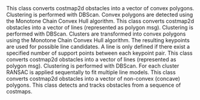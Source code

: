<library path="lib/libcostmap_converter">
  
  <class type="costmap_converter::CostmapToPolygonsDBSMCCH" base_class_type="costmap_converter::BaseCostmapToPolygons">
  <description>
      This class converts costmap2d obstacles into a vector of convex polygons. 
      Clustering is performed with DBScan. Convex polygons are detected using the Monotone Chain Convex Hull algorithm.
  </description>
  </class>
  
  <class type="costmap_converter::CostmapToLinesDBSMCCH" base_class_type="costmap_converter::BaseCostmapToPolygons">
  <description>
      This class converts costmap2d obstacles into a vector of lines (represented as polygon msg). 
      Clustering is performed with DBScan. Clusters are transformed into convex polygons using the Monotone Chain Convex Hull algorithm.
      The resulting keypoints are used for possible line candidates.
      A line is only defined if there exist a specified number of support points between each keypoint pair.
  </description>
  </class>
  
  <class type="costmap_converter::CostmapToLinesDBSRANSAC" base_class_type="costmap_converter::BaseCostmapToPolygons">
  <description>
      This class converts costmap2d obstacles into a vector of lines (represented as polygon msg). 
      Clustering is performed with DBScan. For each cluster RANSAC is applied sequentally to fit multiple line models.
  </description>
  </class>
  
  <class type="costmap_converter::CostmapToPolygonsDBSConcaveHull" base_class_type="costmap_converter::BaseCostmapToPolygons">
  <description>
      This class converts costmap2d obstacles into a vector of non-convex (concave) polygons. 
  </description>
  </class>

  <class type="costmap_converter::CostmapToDynamicObstacles" base_class_type="costmap_converter::BaseCostmapToPolygons">
  <description>
      This class detects and tracks obstacles from a sequence of costmaps. 
  </description>
  </class>
  
</library>
